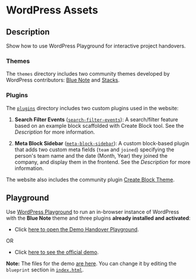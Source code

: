 # WordPress Assets

## Description

Show how to use WordPress Playground for interactive project handovers.

### Themes

The `themes` directory includes two community themes developed by WordPress contributors: [Blue Note](https://wordpress.org/themes/blue-note/) and [Stacks](https://wordpress.org/themes/stacks/).

### Plugins

The [`plugins`](plugins) directory includes two custom plugins used in the website:

1. **Search Filter Events** ([`search-filter-events`](plugins/search-filter-events/readme.txt)): A search/filter feature based on an example block scaffolded with Create Block tool. See the _Description_ for more information.

2. **Meta Block Sidebar** ([`meta-block-sidebar`](plugins/meta-block-sidebar/readme.txt)): A custom block-based plugin that adds two custom meta fields (`team` and `joined`) specifying the person's team name and the date (Month, Year) they joined the company, and display them in the frontend. See the _Description_ for more information.

The website also includes the community plugin [Create Block Theme](https://wordpress.org/plugins/create-block-theme/).

## Playground

Use [WordPress Playground](https://wordpress.github.io/wordpress-playground/) to run an in-browser instance of WordPress with the **Blue Note** theme and three plugins **already installed and activated**:

- Click [here to open the Demo Handover Playground](https://example.com/playground/).

OR

- Click [here to see the official demo](https://playground.wordpress.net/).

**Note:** The files for the demo [are here](playground). You can change it by editing the `blueprint` section in [`index.html`](playground/index.html#L20C9-L20C9).
